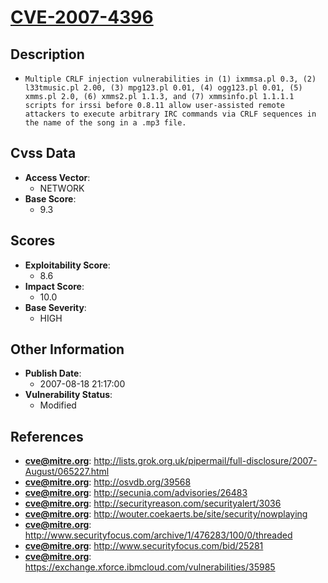 
# [CVE-2007-4396](http://lists.grok.org.uk/pipermail/full-disclosure/2007-August/065227.html)

## Description

- `Multiple CRLF injection vulnerabilities in (1) ixmmsa.pl 0.3, (2) l33tmusic.pl 2.00, (3) mpg123.pl 0.01, (4) ogg123.pl 0.01, (5) xmms.pl 2.0, (6) xmms2.pl 1.1.3, and (7) xmmsinfo.pl 1.1.1.1 scripts for irssi before 0.8.11 allow user-assisted remote attackers to execute arbitrary IRC commands via CRLF sequences in the name of the song in a .mp3 file.`

## Cvss Data

- **Access Vector**:
  - NETWORK
- **Base Score**:
  - 9.3

## Scores

- **Exploitability Score**:
  - 8.6
- **Impact Score**:
  - 10.0
- **Base Severity**:
  - HIGH

## Other Information

- **Publish Date**:
  - 2007-08-18 21:17:00
- **Vulnerability Status**:
  - Modified

## References

- **cve@mitre.org**: http://lists.grok.org.uk/pipermail/full-disclosure/2007-August/065227.html
- **cve@mitre.org**: http://osvdb.org/39568
- **cve@mitre.org**: http://secunia.com/advisories/26483
- **cve@mitre.org**: http://securityreason.com/securityalert/3036
- **cve@mitre.org**: http://wouter.coekaerts.be/site/security/nowplaying
- **cve@mitre.org**: http://www.securityfocus.com/archive/1/476283/100/0/threaded
- **cve@mitre.org**: http://www.securityfocus.com/bid/25281
- **cve@mitre.org**: https://exchange.xforce.ibmcloud.com/vulnerabilities/35985
